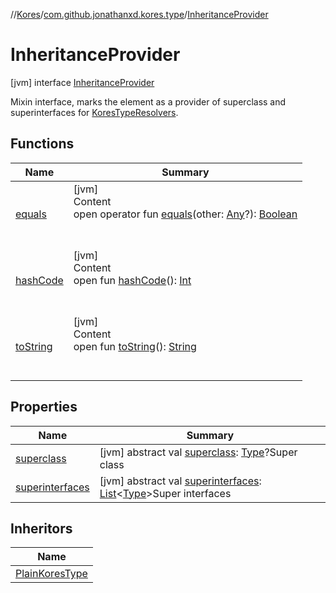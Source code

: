 //[Kores](../../index.md)/[com.github.jonathanxd.kores.type](../index.md)/[InheritanceProvider](index.md)



# InheritanceProvider  
 [jvm] interface [InheritanceProvider](index.md)

Mixin interface, marks the element as a provider of superclass and superinterfaces for [KoresTypeResolvers](../-kores-type-resolver/index.md).

   


## Functions  
  
|  Name|  Summary| 
|---|---|
| <a name="kotlin/Any/equals/#kotlin.Any?/PointingToDeclaration/"></a>[equals](../../com.github.jonathanxd.kores.util/-simple-resolver/index.md#%5Bkotlin%2FAny%2Fequals%2F%23kotlin.Any%3F%2FPointingToDeclaration%2F%5D%2FFunctions%2F-427383591)| <a name="kotlin/Any/equals/#kotlin.Any?/PointingToDeclaration/"></a>[jvm]  <br>Content  <br>open operator fun [equals](../../com.github.jonathanxd.kores.util/-simple-resolver/index.md#%5Bkotlin%2FAny%2Fequals%2F%23kotlin.Any%3F%2FPointingToDeclaration%2F%5D%2FFunctions%2F-427383591)(other: [Any](https://kotlinlang.org/api/latest/jvm/stdlib/kotlin/-any/index.html)?): [Boolean](https://kotlinlang.org/api/latest/jvm/stdlib/kotlin/-boolean/index.html)  <br><br><br>
| <a name="kotlin/Any/hashCode/#/PointingToDeclaration/"></a>[hashCode](../../com.github.jonathanxd.kores.util/-simple-resolver/index.md#%5Bkotlin%2FAny%2FhashCode%2F%23%2FPointingToDeclaration%2F%5D%2FFunctions%2F-427383591)| <a name="kotlin/Any/hashCode/#/PointingToDeclaration/"></a>[jvm]  <br>Content  <br>open fun [hashCode](../../com.github.jonathanxd.kores.util/-simple-resolver/index.md#%5Bkotlin%2FAny%2FhashCode%2F%23%2FPointingToDeclaration%2F%5D%2FFunctions%2F-427383591)(): [Int](https://kotlinlang.org/api/latest/jvm/stdlib/kotlin/-int/index.html)  <br><br><br>
| <a name="kotlin/Any/toString/#/PointingToDeclaration/"></a>[toString](../../com.github.jonathanxd.kores.util/-simple-resolver/index.md#%5Bkotlin%2FAny%2FtoString%2F%23%2FPointingToDeclaration%2F%5D%2FFunctions%2F-427383591)| <a name="kotlin/Any/toString/#/PointingToDeclaration/"></a>[jvm]  <br>Content  <br>open fun [toString](../../com.github.jonathanxd.kores.util/-simple-resolver/index.md#%5Bkotlin%2FAny%2FtoString%2F%23%2FPointingToDeclaration%2F%5D%2FFunctions%2F-427383591)(): [String](https://kotlinlang.org/api/latest/jvm/stdlib/kotlin/-string/index.html)  <br><br><br>


## Properties  
  
|  Name|  Summary| 
|---|---|
| <a name="com.github.jonathanxd.kores.type/InheritanceProvider/superclass/#/PointingToDeclaration/"></a>[superclass](superclass.md)| <a name="com.github.jonathanxd.kores.type/InheritanceProvider/superclass/#/PointingToDeclaration/"></a> [jvm] abstract val [superclass](superclass.md): [Type](https://docs.oracle.com/javase/8/docs/api/java/lang/reflect/Type.html)?Super class   <br>
| <a name="com.github.jonathanxd.kores.type/InheritanceProvider/superinterfaces/#/PointingToDeclaration/"></a>[superinterfaces](superinterfaces.md)| <a name="com.github.jonathanxd.kores.type/InheritanceProvider/superinterfaces/#/PointingToDeclaration/"></a> [jvm] abstract val [superinterfaces](superinterfaces.md): [List](https://kotlinlang.org/api/latest/jvm/stdlib/kotlin.collections/-list/index.html)<[Type](https://docs.oracle.com/javase/8/docs/api/java/lang/reflect/Type.html)>Super interfaces   <br>


## Inheritors  
  
|  Name| 
|---|
| <a name="com.github.jonathanxd.kores.type/PlainKoresType///PointingToDeclaration/"></a>[PlainKoresType](../-plain-kores-type/index.md)

